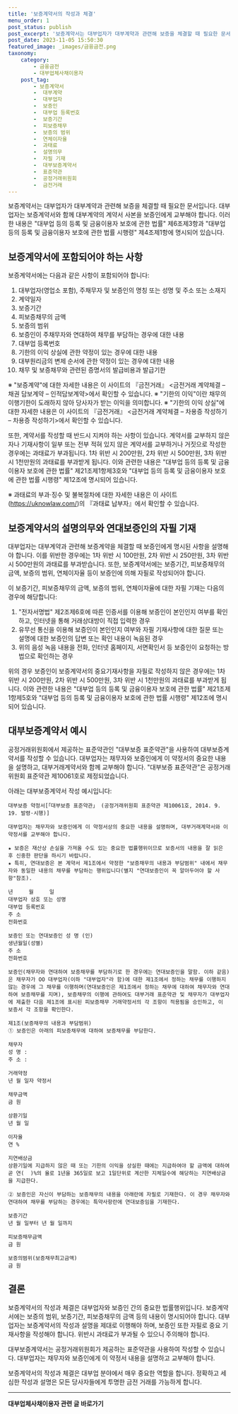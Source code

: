 ```yaml
---
title: '보증계약서의 작성과 체결'
menu_order: 1
post_status: publish
post_excerpt: '보증계약서는 대부업자가 대부계약과 관련해 보증을 체결할 때 필요한 문서입니다. 대부업자는 보증계약서와 함께 대부계약의 계약서 사본을 보증인에게 교부해야 합니다. 이러한 내용은  대부업 등의 등록 및 금융이용자 보호에 관한 법률  제6조제3항과  대부업 등의 등록 및 금융이용자 보호에 관한 법률 시행령  제4조제1항에 명시되어 있습니다.'
post_date: 2023-11-05 15:50:30
featured_image: _images/금융금전.png
taxonomy:
    category:
        - 금융금전
        - 대부업체사채이용자
    post_tag:
        - 보증계약서
        -  대부계약
        -  대부업자
        -  보증인
        -  대부업 등록번호
        -  보증기간
        -  피보증채무
        -  보증의 범위
        -  연체이자율
        -  과태료
        -  설명의무
        -  자필 기재
        -  대부보증계약서
        -  표준약관
        -  공정거래위원회
        -  금전거래
---
```



보증계약서는 대부업자가 대부계약과 관련해 보증을 체결할 때 필요한 문서입니다. 대부업자는 보증계약서와 함께 대부계약의 계약서 사본을 보증인에게 교부해야 합니다. 이러한 내용은 "대부업 등의 등록 및 금융이용자 보호에 관한 법률" 제6조제3항과 "대부업 등의 등록 및 금융이용자 보호에 관한 법률 시행령" 제4조제1항에 명시되어 있습니다.

## 보증계약서에 포함되어야 하는 사항

보증계약서에는 다음과 같은 사항이 포함되어야 합니다:

1. 대부업자(영업소 포함), 주채무자 및 보증인의 명칭 또는 성명 및 주소 또는 소재지
2. 계약일자
3. 보증기간
4. 피보증채무의 금액
5. 보증의 범위
6. 보증인이 주채무자와 연대하여 채무를 부담하는 경우에 대한 내용
7. 대부업 등록번호
8. 기한의 이익 상실에 관한 약정이 있는 경우에 대한 내용
9. 대부원리금의 변제 순서에 관한 약정이 있는 경우에 대한 내용
10. 채무 및 보증채무와 관련된 증명서의 발급비용과 발급기한

※ "보증계약"에 대한 자세한 내용은 이 사이트의 『금전거래』 <금전거래 계약체결 – 채권 담보계약 – 인적담보계약>에서 확인할 수 있습니다.
※ "기한의 이익"이란 채무의 이행기한이 도래하지 않아 당사자가 받는 이익을 의미합니다.
※ "기한의 이익 상실"에 대한 자세한 내용은 이 사이트의 『금전거래』 <금전거래 계약체결 – 차용증 작성하기 – 차용증 작성하기>에서 확인할 수 있습니다.

또한, 계약서를 작성할 때 반드시 지켜야 하는 사항이 있습니다. 계약서를 교부하지 않은 자나 기재사항이 일부 또는 전부 적혀 있지 않은 계약서를 교부하거나 거짓으로 작성한 경우에는 과태료가 부과됩니다. 1차 위반 시 200만원, 2차 위반 시 500만원, 3차 위반 시 1천만원의 과태료를 부과받게 됩니다. 이와 관련한 내용은 "대부업 등의 등록 및 금융이용자 보호에 관한 법률" 제21조제1항제3호와 "대부업 등의 등록 및 금융이용자 보호에 관한 법률 시행령" 제12조에 명시되어 있습니다.

※ 과태료의 부과·징수 및 불복절차에 대한 자세한 내용은 이 사이트(https://uknowlaw.com/)의 『과태료 납부자』에서 확인할 수 있습니다.

## 보증계약서의 설명의무와 연대보증인의 자필 기재

대부업자는 대부계약과 관련해 보증계약을 체결할 때 보증인에게 명시된 사항을 설명해야 합니다. 이를 위반한 경우에는 1차 위반 시 100만원, 2차 위반 시 250만원, 3차 위반 시 500만원의 과태료를 부과받습니다. 또한, 보증계약서에는 보증기간, 피보증채무의 금액, 보증의 범위, 연체이자율 등이 보증인에 의해 자필로 작성되어야 합니다.

이 보증기간, 피보증채무의 금액, 보증의 범위, 연체이자율에 대한 자필 기재는 다음의 경우에 해당합니다:

1. "전자서명법" 제2조제6호에 따른 인증서를 이용해 보증인이 본인인지 여부를 확인하고, 인터넷을 통해 거래상대방이 직접 입력한 경우
2. 유무선 통신을 이용해 보증인이 본인인지 여부와 자필 기재사항에 대한 질문 또는 설명에 대한 보증인의 답변 또는 확인 내용이 녹음된 경우
3. 위의 음성 녹음 내용을 전화, 인터넷 홈페이지, 서면확인서 등 보증인이 요청하는 방법으로 확인하는 경우

위의 경우 보증인이 보증계약서의 중요기재사항을 자필로 작성하지 않은 경우에는 1차 위반 시 200만원, 2차 위반 시 500만원, 3차 위반 시 1천만원의 과태료를 부과받게 됩니다. 이와 관련한 내용은 "대부업 등의 등록 및 금융이용자 보호에 관한 법률" 제21조제1항제5호와 "대부업 등의 등록 및 금융이용자 보호에 관한 법률 시행령" 제12조에 명시되어 있습니다.

## 대부보증계약서 예시

공정거래위원회에서 제공하는 표준약관인 "대부보증 표준약관"을 사용하여 대부보증계약서를 작성할 수 있습니다. 대부업자는 채무자와 보증인에게 이 약정서의 중요한 내용을 설명하고, 대부거래계약서와 함께 교부해야 합니다. "대부보증 표준약관"은 공정거래위원회 표준약관 제10061호로 제정되었습니다.

아래는 대부보증계약서 작성 예시입니다:

```
대부보증 약정서[「대부보증 표준약관」 (공정거래위원회 표준약관 제10061호, 2014. 9. 19. 발령·시행)]

대부업자는 채무자와 보증인에게 이 약정서상의 중요한 내용을 설명하며, 대부거래계약서와 이 약정서를 교부해야 합니다.

★ 보증은 재산상 손실을 가져올 수도 있는 중요한 법률행위이므로 보증서의 내용을 잘 읽은 후 신중한 판단을 하시기 바랍니다.
★ 특히, 연대보증은 본 계약서 제1조에서 약정한 "보증채무의 내용과 부담범위" 내에서 채무자와 동일한 내용의 채무를 부담하는 행위입니다(별지 "연대보증인이 꼭 알아두어야 할 사항"참조).

년     월     일
대부업자 상호 또는 성명
대부업 등록번호
주 소
전화번호

보증인 또는 연대보증인 성 명 (인)
생년월일(성별)
주 소
전화번호

보증인(채무자와 연대하여 보증채무를 부담하기로 한 경우에는 연대보증인을 말함. 이하 같음)은 채무자가 OO 대부업자(이하 "대부업자"라 함)에 대한 제1조에서 정하는 채무를 이행하지 않는 경우에 그 채무를 이행하며(연대보증인은 제1조에서 정하는 채무에 대하여 채무자와 연대하여 보증채무를 지며), 보증채무의 이행에 관하여도 대부거래 표준약관 및 채무자가 대부업자에 제출한 다음 제1조에 표시된 피보증채무 거래약정서의 각 조항이 적용됨을 승인하고, 이 보증서 각 조항을 확인한다.

제1조(보증채무의 내용과 부담범위)
① 보증인은 아래의 피보증채무에 대하여 보증채무를 부담한다.

채무자
성 명 :
주 소 :

거래약정 
년 월 일자 약정서

채무금액
금 원

상환기일
년 월 일 

이자율
연 %

지연배상금
상환기일에 지급하지 않은 때 또는 기한의 이익을 상실한 때에는 지급하여야 할 금액에 대하여 곧 연(  )%의 율로 1년을 365일로 보고 1일단위로 계산한 지체일수에 해당하는 지연배상금을 지급한다.

② 보증인은 자신이 부담하는 보증채무의 내용을 아래란에 자필로 기재한다. 이 경우 채무자와 연대하여 채무를 부담하는 경우에는 특약사항란에 연대보증임을 기재한다.

보증기간
년 월 일부터 년 월 일까지

피보증채무금액
금 원

보증의범위(보증채무최고금액)
금 원

```

## 결론

보증계약서의 작성과 체결은 대부업자와 보증인 간의 중요한 법률행위입니다. 보증계약서에는 보증의 범위, 보증기간, 피보증채무의 금액 등의 내용이 명시되어야 합니다. 대부업자는 보증계약서의 작성과 설명을 제대로 이행해야 하며, 보증인 또한 자필로 중요 기재사항을 작성해야 합니다. 위반시 과태료가 부과될 수 있으니 주의해야 합니다.

대부보증계약서는 공정거래위원회가 제공하는 표준약관을 사용하여 작성할 수 있습니다. 대부업자는 채무자와 보증인에게 이 약정서 내용을 설명하고 교부해야 합니다.

보증계약서의 작성과 체결은 대부업 분야에서 매우 중요한 역할을 합니다. 정확하고 세심한 작성과 설명은 모든 당사자들에게 투명한 금전 거래를 가능하게 합니다.


<!-- wp:separator -->
<hr class="wp-block-separator has-alpha-channel-opacity"/>
<!-- /wp:separator -->

<!-- wp:group {"backgroundColor":"base","layout":{"type":"constrained"}} -->
<div class="wp-block-group has-base-background-color has-background"><!-- wp:paragraph {"align":"center","fontSize":"medium"} -->
<p class="has-text-align-center has-large-font-size"><strong>대부업체사채이용자 관련 글 바로가기</strong></p>
<!-- /wp:paragraph -->


<!-- wp:latest-posts
{"categories":[{"id":13558,"count":19,"description":"","link":"https://uknowlaw.com/category/%eb%8c%80%eb%b6%80%ec%97%85%ec%b2%b4%ec%82%ac%ec%b1%84%ec%9d%b4%ec%9a%a9%ec%9e%90/","name":"대부업체사채이용자","slug":"대부업체사채이용자","taxonomy":"category","parent":0,"meta":[],"_links":{"self":[{"href":"https://uknowlaw.com/wp-json/wp/v2/categories/13558"}],"collection":[{"href":"https://uknowlaw.com/wp-json/wp/v2/categories"}],"about":[{"href":"https://uknowlaw.com/wp-json/wp/v2/taxonomies/category"}],"wp:post_type":[{"href":"https://uknowlaw.com/wp-json/wp/v2/posts?categories=13558"}],"curies":[{"name":"wp","href":"https://api.w.org/{rel}","templated":true}]}}],"postsToShow":100,"excerptLength":28,"postLayout":"grid","columns":2,"featuredImageAlign":"left","featuredImageSizeSlug":"large","fontSize":"small"} /--></div>
<!-- /wp:group -->